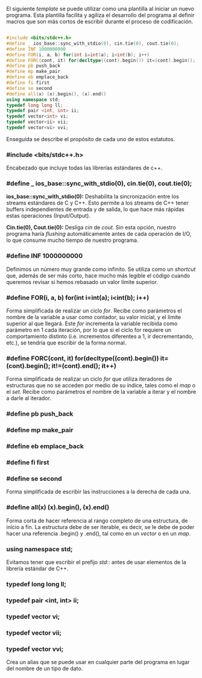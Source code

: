 El siguiente _template_ se puede utilizar como una plantilla al iniciar un nuevo programa. Esta plantilla facilita y agiliza el desarrollo del programa al definir macros que son más cortos de escribir durante el proceso de codificación.

```cpp

#include <bits/stdc++.h>
#define _ ios_base::sync_with_stdio(0), cin.tie(0), cout.tie(0);
#define INF 1000000000
#define FOR(i, a, b) for(int i=int(a); i<int(b); i++)
#define FORC(cont, it) for(decltype((cont).begin()) it=(cont).begin(); it!=(cont).end(); it++)
#define pb push_back
#define mp make_pair
#define eb emplace_back
#define fi first
#define se second
#define all(x) (x).begin(), (x).end()
using namespace std;
typedef long long ll;
typedef pair <int, int> ii;
typedef vector<int> vi;
typedef vector<ii> vii;
typedef vector<vi> vvi; 
```

Enseguida se describe el propósito de cada uno de estos estatutos.

### #include <bits/stdc++.h>
Encabezado que incluye todas las librerías estándares de c++.
### #define _ ios_base::sync_with_stdio(0), cin.tie(0), cout.tie(0);
**ios_base::sync_with_stdio(0):** Deshabilita la sincronización entre los streams estándares de C y C++. Esto permite a los streams de C++ tener buffers independientes de entrada y de salida, lo que hace más rápidas estas operaciones (Input/Output).

**Cin.tie(0), Cout.tie(0):** Desliga _cin_ de _cout_. Sin esta opción, nuestro programa haría _flushing_ automáticamente antes de cada operación de I/O, lo que consume mucho tiempo de nuestro programa.
### #define INF 1000000000
Definimos un número muy grande como infinito. Se utiliza como un _shortcut_ que, además de ser más corto, hace mucho más legible el código cuando queremos revisar si hemos rebasado un valor límite superior.
### #define FOR(i, a, b) for(int i=int(a); i<int(b); i++)
Forma simplificada de realizar un ciclo _for_. Recibe como parámetros el nombre de la variable a usar como contador, su valor inicial, y el límite superior al que llegará. Este _for_ incrementa la variable recibida como parámetro en 1 cada iteración, por lo que si el ciclo for requiere un comportamiento distinto (i.e. incrementos diferentes a 1, ir decrementando, etc.), se tendría que escribir de la forma normal.
### #define FORC(cont, it) for(decltype((cont).begin()) it=(cont).begin(); it!=(cont).end(); it++)
Forma simplificada de realizar un ciclo _for_ que utiliza iteradores de estructuras que no se acceden por medio de su índice, tales como el _map_ o el _set_. Recibe como parámetros el nombre de la variable a iterar y el nombre a darle al iterador.
### #define pb push_back
### #define mp make_pair
### #define eb emplace_back
### #define fi first
### #define se second
Forma simplificada de escribir las instrucciones a la derecha de cada una.
### #define all(x) (x).begin(), (x).end()
Forma corta de hacer referencia al rango completo de una estructura, de inicio a fin. La estructura debe de ser iterable, es decir, se le debe de poder hacer una referencia .begin() y .end(), tal como en un _vector_ o en un _map_.
### using namespace std;
Evitamos tener que escribir el prefijo _std::_ antes de usar elementos de la librería estándar de C++.
### typedef long long ll;
### typedef pair <int, int> ii;
### typedef vector<int> vi;
### typedef vector<ii> vii;
### typedef vector<vi> vvi;
Crea un alias que se puede usar en cualquier parte del programa en lugar del nombre de un tipo de dato.
